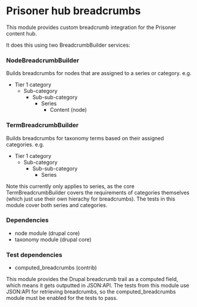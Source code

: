 # Prisoner hub breadcrumbs

This module provides custom breadcrumb integration for the Prisoner content hub.

It does this using two BreadcrumbBuilder services:
### NodeBreadcrumbBuilder
Builds breadcrumbs for nodes that are assigned to a series or category.
e.g.
- Tier 1 category
  - Sub-category
    - Sub-sub-category
      - Series
        - Content (node)

### TermBreadcrumbBuilder
Builds breadcrumbs for taxonomy terms based on their assigned categories.
e.g.
- Tier 1 category
  - Sub-category
    - Sub-sub-category
      - Series

Note this currently only applies to series, as the core TermBreadcrumbBuilder covers the requirements
of categories themselves (which just use their own hierachy for breadcrumbs).  The tests in this module cover
both series and categories.

### Dependencies
- node module (drupal core)
- taxonomy module (drupal core)

### Test dependencies
- computed_breadcrumbs (contrib)

This module provides the Drupal breadcrumb trail as a computed field, which means it gets
outputted in JSON:API.
The tests from this module use JSON:API for retrieving breadcrumbs, so the computed_breadcrumbs
module must be enabled for the tests to pass.
